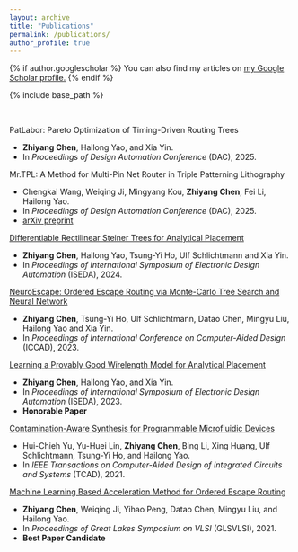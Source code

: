 ```yaml
---
layout: archive
title: "Publications"
permalink: /publications/
author_profile: true
---
```


{% if author.googlescholar %}
  You can also find my articles on <u><a href="{{author.googlescholar}}">my Google Scholar profile</a>.</u>
{% endif %}

{% include base_path %}

<br>

PatLabor: Pareto Optimization of Timing-Driven Routing Trees
+ **Zhiyang Chen**, Hailong Yao, and Xia Yin.
+ In *Proceedings of Design Automation Conference* (DAC), 2025.

Mr.TPL: A Method for Multi-Pin Net Router in Triple Patterning Lithography
+ Chengkai Wang, Weiqing Ji, Mingyang Kou, **Zhiyang Chen**, Fei Li, Hailong Yao.
+ In *Proceedings of Design Automation Conference* (DAC), 2025.
+ [arXiv preprint](https://arxiv.org/abs/2412.02703)

[Differentiable Rectilinear Steiner Trees for Analytical Placement](https://ieeexplore.ieee.org/document/10617497)
+ **Zhiyang Chen**, Hailong Yao, Tsung-Yi Ho, Ulf Schlichtmann and Xia Yin.
+ In *Proceedings of International Symposium of Electronic Design Automation* (ISEDA), 2024.

[NeuroEscape: Ordered Escape Routing via Monte-Carlo Tree Search and Neural Network](https://ieeexplore.ieee.org/abstract/document/10323718)
+ **Zhiyang Chen**, Tsung-Yi Ho, Ulf Schlichtmann, Datao Chen, Mingyu Liu, Hailong Yao and Xia Yin.
+ In *Proceedings of International Conference on Computer-Aided Design* (ICCAD), 2023.

[Learning a Provably Good Wirelength Model for Analytical Placement](https://ieeexplore.ieee.org/document/10218451)
+ **Zhiyang Chen**, Hailong Yao, and Xia Yin.
+ In *Proceedings of International Symposium of Electronic Design Automation* (ISEDA), 2023.
+ **Honorable Paper**

[Contamination-Aware Synthesis for Programmable Microfluidic Devices](https://ieeexplore.ieee.org/document/9647006)
+ Hui-Chieh Yu, Yu-Huei Lin, **Zhiyang Chen**, Bing Li, Xing Huang, Ulf Schlichtmann, Tsung-Yi Ho, and Hailong Yao.
+ In *IEEE Transactions on Computer-Aided Design of Integrated Circuits and Systems* (TCAD), 2021.

[Machine Learning Based Acceleration Method for Ordered Escape Routing](https://dl.acm.org/doi/10.1145/3453688.3461483)
+ **Zhiyang Chen**, Weiqing Ji, Yihao Peng, Datao Chen, Mingyu Liu, and Hailong Yao.
+ In *Proceedings of Great Lakes Symposium on VLSI* (GLSVLSI), 2021.
+ **Best Paper Candidate**
